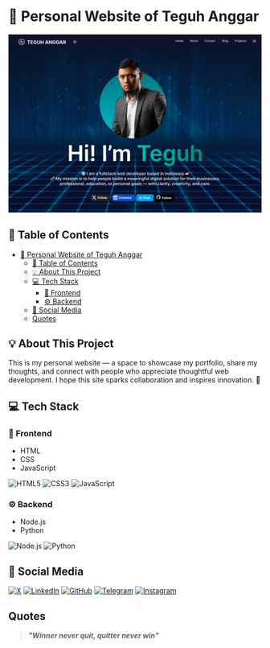 # 👤 Personal Website of Teguh Anggar

![Home](src/assets/images/home-page.png)

## 📔 Table of Contents

- [👤 Personal Website of Teguh Anggar](#-personal-website-of-teguh-anggar)
  - [📔 Table of Contents](#-table-of-contents)
  - [💡 About This Project](#-about-this-project)
  - [💻 Tech Stack](#-tech-stack)
    - [🎨 Frontend](#-frontend)
    - [⚙️ Backend](#️-backend)
  - [👥 Social Media](#-social-media)
  - [Quotes](#quotes)

## 💡 About This Project

This is my personal website — a space to showcase my portfolio, share my thoughts, and connect with people who appreciate thoughtful web development. I hope this site sparks collaboration and inspires innovation. 🚀

## 💻 Tech Stack

### 🎨 Frontend

- HTML
- CSS
- JavaScript

<img src="https://cdn.jsdelivr.net/gh/devicons/devicon/icons/html5/html5-original.svg" height="50" alt="HTML5" />
<img src="https://cdn.jsdelivr.net/gh/devicons/devicon/icons/css3/css3-original.svg" height="50" alt="CSS3" />
<img src="https://cdn.jsdelivr.net/gh/devicons/devicon/icons/javascript/javascript-original.svg" height="50" alt="JavaScript" />

### ⚙️ Backend

- Node.js
- Python

<img src="https://cdn.jsdelivr.net/gh/devicons/devicon/icons/nodejs/nodejs-original.svg" height="50" alt="Node.js" />
<img src="https://cdn.jsdelivr.net/gh/devicons/devicon/icons/python/python-original.svg" height="50" alt="Python" />

## 👥 Social Media

[![X](https://img.shields.io/badge/X-000000?style=for-the-badge&logo=x&logoColor=white)](https://x.com/teguh_anggar)
[![LinkedIn](https://img.shields.io/badge/LinkedIn-0077B5?style=for-the-badge&logo=linkedin&logoColor=white)](https://linkedin.com/in/teguh-anggar)
[![GitHub](https://img.shields.io/badge/GitHub-100000?style=for-the-badge&logo=github&logoColor=white)](https://github.com/teguh-anggar)
[![Telegram](https://img.shields.io/badge/Telegram-2CA5E0?style=for-the-badge&logo=telegram&logoColor=white)](https://t.me/teguh_anggar)
[![Instagram](https://img.shields.io/badge/Instagram-E4405F?style=for-the-badge&logo=instagram&logoColor=white)](https://instagram.com/teguh_anggar)

## Quotes

> **_"Winner never quit, quitter never win"_**
